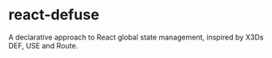 # react-defuse
A declarative approach to React global state management, inspired by X3Ds DEF, USE and Route.
